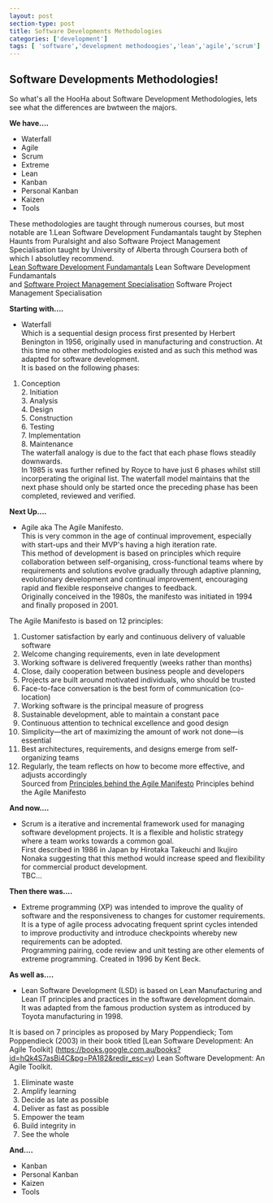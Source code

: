 ```yaml
---
layout: post
section-type: post
title: Software Developments Methodologies
categories: ['development']
tags: [ 'software','development methodoogies','lean','agile','scrum']
---
```



## Software Developments Methodologies!  

So what's all the HooHa about Software Development Methodologies, lets see what the differences are bwtween the majors.    


**We have....**     
* Waterfall   
* Agile   
* Scrum  
* Extreme  
* Lean  
* Kanban  
* Personal Kanban   
* Kaizen  
* Tools  

These methodologies are taught through numerous courses, but most notable are 1.Lean Software Development Fundamantals taught by Stephen Haunts from Puralsight and also Software Project Management Specialisation taught by University of Alberta through Coursera both of which I absolutley recommend.  
[Lean Software Development Fundamantals](https://app.pluralsight.com/library/courses/lean-software-development-fundamentals/table-of-contents) Lean Software Development Fundamantals  
and [Software Project Management Specialisation](https://www.coursera.org/specializations/product-management) Software Project Management Specialisation

**Starting with....**   
* Waterfall  
Which is a sequential design process first presented by Herbert Benington in 1956, originally used in manufacturing and construction. At this time no other methodologies existed and as such this method was adapted for software development.  
It is based on the following phases:  
1. Conception  
	2. Initiation  
		3. Analysis  
			4. Design  
				5. Construction  
					6. Testing  
						7. Implementation  
							8. Maintenance  
The waterfall analogy is due to the fact that each phase flows steadily downwards.  
In 1985 is was further refined by Royce to have just 6 phases whilst still incorperating the original list.
The waterfall model maintains that the next phase should only be started once the preceding phase has been completed, reviewed and verified.  

**Next Up....**   
* Agile aka The Agile Manifesto.  
This is very common in the age of continual improvement, especially with start-ups and their MVP's having a high iteration rate.  
This method of development is based on principles which require collaboration between self-organising, cross-functional teams where by requirements and solutions evolve gradually through adaptive planning, evolutionary development and continual improvement, encouraging rapid and flexible responseive changes to feedback.  
Originally conceived in the 1980s, the manifesto was initiated in 1994 and finally proposed in 2001. 

The Agile Manifesto is based on 12 principles:  
1. Customer satisfaction by early and continuous delivery of valuable software  
2. Welcome changing requirements, even in late development  
3. Working software is delivered frequently (weeks rather than months)  
4. Close, daily cooperation between business people and developers  
5. Projects are built around motivated individuals, who should be trusted  
6. Face-to-face conversation is the best form of communication (co-location)  
7. Working software is the principal measure of progress  
8. Sustainable development, able to maintain a constant pace  
9. Continuous attention to technical excellence and good design  
10. Simplicity—the art of maximizing the amount of work not done—is essential  
11. Best architectures, requirements, and designs emerge from self-organizing teams  
12. Regularly, the team reflects on how to become more effective, and adjusts accordingly  
Sourced from [Principles behind the Agile Manifesto](http://www.agilemanifesto.org/principles.html) Principles behind the Agile Manifesto  

**And now....**  
* Scrum is a iterative and incremental framework used for managing software development projects.  It is a flexible and holistic strategy where a team works towards a common goal.  
First described in 1986 in Japan by Hirotaka Takeuchi and Ikujiro Nonaka suggesting that this method would increase speed and flexibility for commercial product development.  
TBC...

**Then there was....**  
* Extreme programming (XP) was intended to improve the quality of software and the responsiveness to changes for customer requirements. It is a type of agile process advocating frequent sprint cycles intended to improve productivity and introduce checkpoints whereby new requirements can be adopted.  
Programming pairing, code review and unit testing are other elements of extreme programming. 
Created in 1996 by Kent Beck.  

**As well as....** 
* Lean Software Development (LSD) is based on Lean Manufacturing and Lean IT principles and practices in the software development domain.  
It was adapted from the famous production system as introduced by Toyota manufacturing in 1998.  

It is based on 7 principles as proposed by Mary Poppendieck; Tom Poppendieck (2003) in their book titled [Lean Software Development: An Agile Toolkit] (https://books.google.com.au/books?id=hQk4S7asBi4C&pg=PA182&redir_esc=y) Lean Software Development: An Agile Toolkit.
1. Eliminate waste  
2. Amplify learning  
3. Decide as late as possible  
4. Deliver as fast as possible  
5. Empower the team  
6. Build integrity in  
7. See the whole  

**And....**   
* Kanban  
* Personal Kanban   
* Kaizen  
* Tools   





